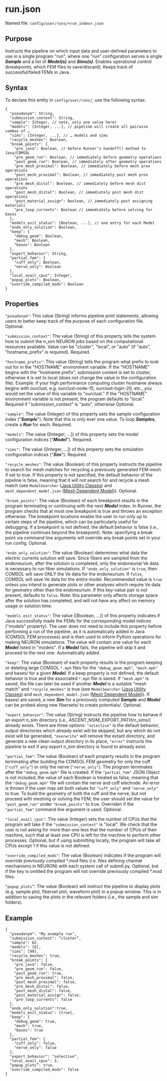 # run.json

Named file: `config/user/runs/<run_index>.json`

## Purpose
Instructs the pipeline on which input data and user-defined
parameters to use in a single program "run", where one "run"
configuration serves a single ***Sample*** and a list of
***Model(s)*** and ***Sims(s)***. Enables operational control
(breakpoints, which FEM files to save/discard). Keeps track of
successful/failed FEMs in Java.

## Syntax
To declare this entity in `config/user/runs/`, use the
following syntax:
```
{
  "pseudonym": String,
  "submission_context": String,
  "sample": Integer, // note, only one value here!
  "models": [Integer, ...], // pipeline will create all pairwise combos of …
  "sims": [Integer, ...], // … models and sims
  "recycle_meshes": Boolean,
  "break_points": {
    "pre_java": Boolean, // before Runner’s handoff() method to Java/COMSOL
    "pre_geom_run": Boolean, // immediately before geometry operations
    "post_geom_run": Boolean, // immediately after geometry operations
    "pre_mesh_proximal": Boolean, // immediately before mesh prox operations
    "post_mesh_proximal": Boolean, // immediately post mesh prox operations
    "pre_mesh_distal": Boolean, // immediately before mesh dist operations
    "post_mesh_distal": Boolean, // immediately post mesh dist operations
    "post_material_assign": Boolean, // immediately post assigning materials
    "pre_loop_currents": Boolean // immediately before solving for bases
  },
  "models_exit_status": [Boolean, ...], // one entry for each Model
  "endo_only_solution": Boolean,
  "keep": {
    "debug_geom": Boolean,
    "mesh": Boolean,
    "bases": Boolean
  },
  "export_behavior": String,
  "partial_fem": {
    "cuff_only": Boolean,
    "nerve_only": Boolean
  },
  "local_avail_cpus": Integer,
  "popup_plots": Boolean,
  "override_compiled_mods": Boolean
}
```
## Properties

`"pseudonym"`: This value (String) informs pipeline print statements, allowing
users to better keep track of the purpose of each configuration file. Optional.

`"submission_context"`: The value (String) of this property tells the
system how to submit the n\_sim NEURON jobs based on the computational
resources available. Value can be "cluster", "local", or "auto" (if "auto", "hostname_prefix" is required). Required.

`"hostname_prefix"`: This value (String) tells the program what prefix to look out for in the "HOSTNAME" environment variable. If the "HOSTNAME" begins with the "hostname prefix", submission context is set to cluster, otherwise it is set to local (does not change the value in the configuration file). Example: if your high performance computing cluster hostname always begins with ourclust, e.g. ourclust-node-15, ourclust-login-20, etc., you would set the value of this variable to "ourclust." If the "HOSTNAME" environment variable is not present, the program defaults to "local." Required if "submission_context" is "auto", otherwise Optional.

`"sample"`: The value (Integer) of this property sets the sample
configuration index ("***Sample***"). Note that this is only ever one
value. To loop ***Samples***, create a ***Run*** for each. Required.

`"models"`: The value (\[Integer, ...\]) of this property sets the model
configuration indices ("***Model***"). Required.

`"sims"`:  The value (\[Integer, ...\]) of this property sets the
simulation configuration indices ("***Sim***"). Required.

`"recycle_meshes"`: The value (Boolean) of this property instructs the
pipeline to search for mesh matches for recycling a previously generated
FEM mesh if set to true. If this property is not specified, the default
behavior of the pipeline is false, meaning that it will not search for
and recycle a mesh match (see `ModelSearcher` ([Java Utility Classes](../../Code_Hierarchy/Java.md#java-utility-classes)) and
`mesh_dependent_model.json` ([Mesh Dependent Model](../../JSON/JSON_parameters/mesh_dependent_model))). Optional.

`"break_points"`: The value (Boolean) of each breakpoint results in the
program terminating or continuing with the next ***Model*** index. In
Runner, the program checks that at most one breakpoint is true and
throws an exception otherwise. The breakpoint locations enable the user
to run only up to certain steps of the pipeline, which can be
particularly useful for debugging. If a breakpoint is not defined, the
default behavior is false (i.e., the pipeline continues beyond the
breakpoint). Note: specifying a break point via command line arguments
will override any break points set in your run config. Optional.

`"endo_only_solution"`: The value (Boolean) determines what data the electric currents
solution will save. Since fibers are sampled from the endoneurium, after the
solution is completed, only the endoneurial Ve data is necessary to run fiber
simulations. If `"endo_only_solution"` is `true`, then COMSOL will save ONLY
the Ve data for the endoneurium. If `false`, COMSOL will save Ve data for the entire model.
Recommended value is `true` unless you intend to generate plots or other analyses
which require Ve data for geometry other than the endoneurium. If this key-value pair
is not present, defaults to `false`. Note: this parameter only affects storage
space after the solution has completed, and will not have any affect on memory
usage or solution time.

`"models_exit_status"`: The value (\[Boolean, ...\]) of this property
indicates if Java successfully made the FEMs for the corresponding model
indices ("models" property). The user does not need to include this
property before performing a run of the pipeline, as it is automatically
added in Java (COMSOL FEM processes) and is then used to inform Python
operations for making NEURON simulations. The value will contain one
value for each ***Model*** listed in "models". If a ***Model*** fails,
the pipeline will skip it and proceed to the next one. Automatically
added.

`"keep"`: The value (Boolean) of each property results in the program
keeping or deleting large COMSOL `*.mph` files for the `"debug_geom.mph"`,
`"mesh.mph"` and bases/ for a given ***Model***. If a keep property is not
defined, the default behavior is true and the associated `*.mph` file is
saved. If `"mesh.mph"` is saved, the file can later be used if another
***Model*** is a suitable "mesh match" and `"recycle_meshes"` is true
(see `ModelSearcher` ([Java Utility Classes](../../Code_Hierarchy/Java.md#java-utility-classes)) and `mesh_dependent_model.json` ([Mesh Dependent Model](../../JSON/JSON_parameters/mesh_dependent_model))). If bases/ are saved, a
new ***Sim*** for a previously computed ***Sample*** and ***Model*** can
be probed along new fibersets/ to create potentials/*.* Optional.

`"export_behavior"`: The value (String) instructs the pipeline how to behave if
an export n_sim directory (i.e., ASCENT_NSIM_EXPORT_PATH/n_sims/<directory>)
already exists. There are three options: `"selective"` is the default behavior,
output directories which already exist will be skipped, but any which do not exist
will be generated, `"overwrite"` will remove the extant directory,
and generate a new clean output directory in its place, `"error"` instructs the
pipeline to exit if any export n_sim directory is found to already exist.

`"partial_fem"`: The value (Boolean) of each property results in the
program terminating after building the COMSOL FEM geometry for only the
cuff (`"cuff_only"`) or only the nerve (`"nerve_only"`). The program
terminates after the `"debug_geom.mph"` file is created. If the
`"partial_fem"` JSON Object is not included, the value of each Boolean
is treated as false, meaning that the `"debug_geom.mph"` file will
contain the nerve and cuff electrode. An error is thrown if the user may
set both values for `"cuff_only"` and `"nerve_only"` to true. To build the
geometry of both the cuff and the nerve, but not proceed with meshing or
solving the FEM, the user should set the value for `"post_geom_run"`
under `"break_points"` to true. Overriden
if the `"partial_fem"` command line argument is used. Optional.

`"local_avail_cpus"`: The value (Integer) sets the number of CPUs that
the program will take if the `"submission_context"` is "local". We check
that the user is not asking for more than one less that the number of
CPUs of their machine, such that at least one CPU is left for the
machine to perform other processes. Optional, but if using submitting
locally, the program will take all CPUs except 1 if this value is not
defined.

`"override_compiled_mods"`: The value (Boolean) indicates if the program will override previously compiled *.mod files (i.e. files defining channel mechanisms in NEURON) with each system call of submit.py. Optional, but if the key is omitted the program will not override previously compiled *.mod files.

`“popup_plots”`: The value (Boolean) will instruct the pipeline to display plots
(e.g. sample plot, fiberset plot, waveform plot) in a popup window. This is in addition
to saving the plots in the relevant folders (i.e., the sample and sim folders).

## Example
```
{
  "pseudonym": "My example run",
  "submission_context": “cluster”,
  "sample": 62,
  "models": [0],
  "sims": [99],
  "recycle_meshes": true,
  "break_points": {
    "pre_java": false,
    "pre_geom_run": false,
    "post_geom_run": true,
    "pre_mesh_proximal": false,
    "post_mesh_proximal": false,
    "pre_mesh_distal": false,
    "post_mesh_distal": false,
    "post_material_assign": false,
    "pre_loop_currents": false
  },
  "endo_only_solution":true,
  "models_exit_status": [true],
  "keep": {
    "debug_geom": true,
    "mesh": true,
    "bases": true
  },
  "partial_fem": {
    "cuff_only": false,
    "nerve_only": false
  },
  "export_behavior": "selective",
  "local_avail_cpus": 3,
  “popup_plots”: true,
  "override_compiled_mods": false
}
```
